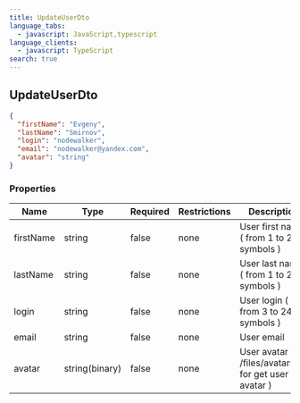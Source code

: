 ```yaml
---
title: UpdateUserDto
language_tabs:
  - javascript: JavaScript,typescript
language_clients:
  - javascript: TypeScript
search: true
---
```


<h2 id="tocS_UpdateUserDto">UpdateUserDto</h2>

<!-- backwards compatibility -->
<a id="schemaupdateuserdto"></a>
<a id="schema_UpdateUserDto"></a>
<a id="tocSupdateuserdto"></a>
<a id="tocsupdateuserdto"></a>

```json
{
  "firstName": "Evgeny",
  "lastName": "Smirnov",
  "login": "nodewalker",
  "email": "nodewalker@yandex.com",
  "avatar": "string"
}

```

### Properties

|Name|Type|Required|Restrictions|Description|
|---|---|---|---|---|
|firstName|string|false|none|User first name ( from 1 to 20 symbols )|
|lastName|string|false|none|User last name ( from 1 to 20 symbols )|
|login|string|false|none|User login ( from 3 to 24 symbols )|
|email|string|false|none|User email|
|avatar|string(binary)|false|none|User avatar ( /files/avatars/:id for get user avatar )|

